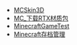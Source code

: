 * [MCSkin3D](./Content/Article/其他/我的世界/MCSkin3D.md)
* [MC_下载RTX材质包](./Content/Article/其他/我的世界/MC_下载RTX材质包.md)
* [MinecraftGameTest](./Content/Article/其他/我的世界/MinecraftGameTest.md)
* [Minecraft存档管理](./Content/Article/其他/我的世界/Minecraft存档管理.md)
